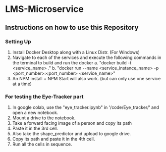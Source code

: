 # LMS-Microservice

## Instructions on how to use this Repository
### Setting Up
1. Install Docker Desktop along with a Linux Distr. (For Windows)
2. Navigate to each of the services and execute the following commands in the terminal to build and run the docker
  a. "docker build -t <service_name> ."
  b. "docker run --name <service_instance_name> -p <port_number>:<port_number> <service_name>"
3. An NPM install + NPM Start will also work. (but can only use one service at a time)

### For testing the Eye-Tracker part
1. In google colab, use the "eye_tracker.ipynb" in '/code/Eye_tracker/' and open a new notebook.
2. Mount a drive to the notebook.
3. Take a forward facing image of a person and copy its path
4. Paste it in the 3rd cell.
5. Also take the shape_predictor and upload to google drive.
6. Copy its path and paste it in the 4th cell.
7. Run all the cells in sequence.
